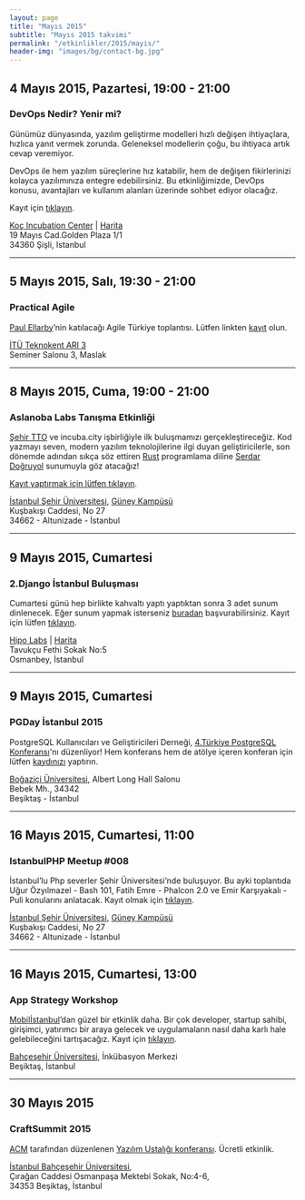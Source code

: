 ```yaml
---
layout: page
title: "Mayıs 2015"
subtitle: "Mayıs 2015 takvimi"
permalink: "/etkinlikler/2015/mayis/"
header-img: "images/bg/contact-bg.jpg"
---
```


## 4 Mayıs 2015, Pazartesi, 19:00 - 21:00
### DevOps Nedir? Yenir mi?

Günümüz dünyasında, yazılım geliştirme modelleri hızlı değişen ihtiyaçlara,
hızlıca yanıt vermek zorunda. Geleneksel modellerin çoğu, bu ihtiyaca artık
cevap veremiyor.

DevOps ile hem yazılım süreçlerine hız katabilir, hem de değişen fikirlerinizi
kolayca yazılımınıza entegre edebilirsiniz. Bu etkinliğimizde, DevOps konusu,
avantajları ve kullanım alanları üzerinde sohbet ediyor olacağız.

Kayıt için [tıklayın][devops-reg].

[Koç Incubation Center][koc-inc] | [Harita][koc-inc-map]  
19 Mayıs Cad.Golden Plaza 1/1  
34360 Şişli, Istanbul

***

## 5 Mayıs 2015, Salı, 19:30 - 21:00
### Practical Agile

[Paul Ellarby][paul-ellarby]’nin katılacağı Agile Türkiye toplantısı. Lütfen
linkten [kayıt][agile-tr] olun.

[İTÜ Teknokent ARI 3][itu-ari]  
Seminer Salonu 3, Maslak

***

## 8 Mayıs 2015, Cuma, 19:00 - 21:00
### Aslanoba Labs Tanışma Etkinliği

[Şehir TTO][sehir-tto] ve incuba.city işbirliğiyle ilk buluşmamızı
gerçekleştireceğiz. Kod yazmayı seven, modern yazılım teknolojilerine
ilgi duyan geliştiricilerle, son dönemde adından sıkça söz ettiren
[Rust][rust-lang] programlama diline [Serdar Doğruyol][serdar-dogruyol] 
sunumuyla göz atacağız!

[Kayıt yaptırmak için lütfen tıklayın][labs-01-reg].

[İstanbul Şehir Üniversitesi][sehir-uni], [Güney Kampüsü][sehir-guney]  
Kuşbakışı Caddesi, No 27  
34662 - Altunizade - İstanbul

***

## 9 Mayıs 2015, Cumartesi
### 2.Django İstanbul Buluşması

Cumartesi günü hep birlikte kahvaltı yaptı yaptıktan sonra 3 adet sunum
dinlenecek. Eğer sunum yapmak isterseniz [buradan][djist-cfp-2] başvurabilirsiniz.
Kayıt için lütfen [tıklayın][djist-reg-2].

[Hipo Labs][hipo] | [Harita][hipo-map]  
Tavukçu Fethi Sokak No:5  
Osmanbey, İstanbul

***

## 9 Mayıs 2015, Cumartesi
### PGDay İstanbul 2015

PostgreSQL Kullanıcıları ve Geliştiricileri Derneği, [4.Türkiye PostgreSQL Konferansı][pgday-home]'nı 
düzenliyor! Hem konferans hem de atölye içeren konferan için lütfen [kaydınızı][pgday-home]
yaptırın.

[Boğaziçi Üniversitesi][boun], Albert Long Hall Salonu  
Bebek Mh., 34342  
Beşiktaş - İstanbul

[pgday-home]: http://pgday.postgresql.org.tr/index.html
[boun]: http://boun.edu.tr/
***

## 16 Mayıs 2015, Cumartesi, 11:00
### IstanbulPHP Meetup #008

İstanbul’lu Php severler Şehir Üniversitesi’nde buluşuyor. Bu ayki
toplantıda Uğur Özyılmazel - Bash 101, Fatih Emre - Phalcon 2.0 ve
Emir Karşıyakalı - Puli konularını anlatacak. Kayıt olmak için
[tıklayın][istphp8].

[İstanbul Şehir Üniversitesi][sehir-uni], [Güney Kampüsü][sehir-guney]  
Kuşbakışı Caddesi, No 27  
34662 - Altunizade - İstanbul

[istphp8]: http://www.meetup.com/IstanbulPHP/events/222316720/

***

## 16 Mayıs 2015, Cumartesi, 13:00
### App Strategy Workshop

[Mobilİstanbul][mobilistanbul]’dan güzel bir etkinlik daha. Bir çok developer,
startup sahibi, girişimci, yatırımcı bir araya gelecek ve uygulamaların nasıl 
daha karlı hale gelebileceğini tartışacağız. Kayıt için [tıklayın][appsws].

[Bahçeşehir Üniversitesi][bau], İnkübasyon Merkezi  
Beşiktaş, İstanbul  

[appsws]: http://www.eventbrite.com/e/app-strategy-workshop-by-mobil-istanbul-tickets-16834703050
[mobilistanbul]: http://mobilistanbul.com/app-strategy-workshop/

***

## 30 Mayıs 2015
### CraftSummit 2015

[ACM][acm] tarafından düzenlenen [Yazılım Ustalığı konferansı][crftsmt]. Ücretli etkinlik.

[İstanbul Bahçeşehir Üniversitesi][bau],  
Çırağan Caddesi Osmanpaşa Mektebi Sokak, No:4-6,  
34353 Beşiktaş, İstanbul

[crftsmt]: http://www.craftsummit.org/

[hipo]: http://hipolabs.com/
[hipo-map]: https://www.google.com/maps/place/41%C2%B003'07.7%22N+28%C2%B059'10.5%22E/@41.052128,28.986261,17z/data=!3m1!4b1!4m2!3m1!1s0x0:0x0?hl=en
[sehir-tto]: http://tto.sehir.edu.tr/
[sehir-uni]: http://www.sehir.edu.tr/
[sehir-guney]: https://www.google.com/maps/place/Ku%C5%9Fbak%C4%B1%C5%9F%C4%B1+Cd+No:27,+Altunizade+Mh.,+34200+%C3%9Csk%C3%BCdar%2F%C4%B0stanbul,+Turkey/@41.0257178,29.0454139,17z/data=!3m1!4b1!4m2!3m1!1s0x14cab7e26fe287b3:0xa8c86e78606664fd?hl=en
[djist-cfp-2]: https://docs.google.com/forms/d/1pDH18u-zHcm5CHr7e-3W_jhzHC4h1TDAkAZXMt7TVxc/viewform?edit_requested=true
[djist-reg-2]: http://www.meetup.com/djangoist/events/222021122/
[devops-reg]: http://www.meetup.com/Istanbul-PaaS-Meetup/events/221887740/
[koc-inc]: http://incubation.ku.edu.tr/
[koc-inc-map]: https://www.google.com/maps/place/Golden+Plaza/@41.061645,28.989145,17z/data=!3m1!4b1!4m2!3m1!1s0x14cab703425f0e87:0x5deba339ba107c1e?hl=en
[rust-lang]: http://www.rust-lang.org/
[serdar-dogruyol]: https://twitter.com/sdogruyol
[labs-01-reg]: https://aslanobalabs-01.eventbrite.com
[bau]: http://www.bahcesehir.edu.tr/
[acm]: http://www.acm-software.com/
[paul-ellarby]: http://www.paulellarby.com/
[agile-tr]: http://www.meetup.com/Agile-Bulusmalar/events/221218392/
[itu-ari]: https://www.google.com/maps/place/34398+Maslak%2FIstanbul,+Turkey/@41.1144375,29.0184601,15z/data=!3m1!4b1!4m2!3m1!1s0x14cab5bf15c34913:0x19571e96a2eaf2f6?hl=en